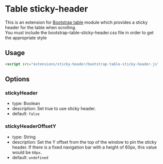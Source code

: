 # Table sticky-header

This is an extension for [Bootstrap table](http://github.com/wenzhixin/bootstrap-table) module which provides a sticky header for the table when scrolling. </br>
You must include the bootstrap-table-sticky-header.css file in order to get the appropriate style

## Usage

```html
<script src="extensions/sticky-header/bootstrap-table-sticky-header.js"></script>
```

## Options

### stickyHeader

* type: Boolean
* description: Set true to use sticky header.
* default: `false`

### stickyHeaderOffsetY

* type: String
* description: Set the Y offset from the top of the window to pin the sticky header. If there is a fixed navigation bar with a height of 60px, this value would be `60px`.
* default: `undefined`
